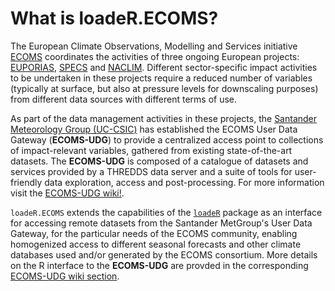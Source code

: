 What is loadeR.ECOMS?
=====================

The European Climate Observations, Modelling and Services initiative [ECOMS](http://www.eu-ecoms.eu) coordinates the activities of three ongoing European projects: [EUPORIAS](http://www.euporias.eu), [SPECS](http://www.specs-fp7.eu) and [NACLIM](http://naclim.zmaw.de). Different sector-specific impact activities to be undertaken in these projects require a reduced number of variables (typically at surface, but also at pressure levels for downscaling purposes) from different data sources with different terms of use.

As part of the data management activities in these projects, the [Santander Meteorology Group (UC-CSIC)](http://www.meteo.unican.es) has established the ECOMS User Data Gateway (**ECOMS-UDG**) to provide a centralized access point to collections of impact-relevant variables, gathered from existing state-of-the-art datasets. The **ECOMS-UDG** is composed of a catalogue of datasets and services provided by a THREDDS data server and a suite of tools for user-friendly data exploration, access and post-processing. For more information visit the [ECOMS-UDG wiki!](http://www.meteo.unican.es/ecoms-udg). 

`loadeR.ECOMS` extends the capabilities of the [`loadeR`](https://github.com/SantanderMetGroup/loadeR) package as an interface for accessing remote datasets from the Santander MetGroup's User Data Gateway, for the particular needs of the ECOMS community, enabling homogenized access to different seasonal forecasts and other climate databases used and/or generated by the ECOMS consortium. More details on the R interface to the **ECOMS-UDG** are provded in the corresponding [ECOMS-UDG wiki section](http://meteo.unican.es/trac/wiki/udg/ecoms/RPackage).


